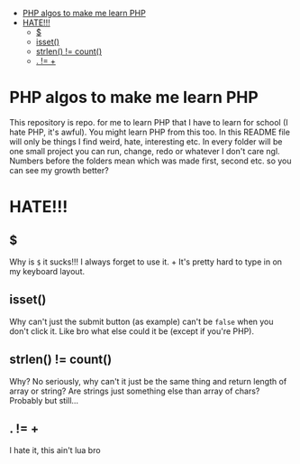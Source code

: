 - [PHP algos to make me learn PHP](#php-algos-to-make-me-learn-php)
- [HATE!!!](#hate)
  - [$](#)
  - [isset()](#isset)
  - [strlen() != count()](#strlen--count)
  - [. != +](#--)


# PHP algos to make me learn PHP

This repository is repo. for me to learn PHP that I have to learn for school (I hate PHP, it's awful). You might learn PHP from this too.
In this README file will only be things I find weird, hate, interesting etc. In every folder will be one small project you can run, change, redo or whatever
I don't care ngl. Numbers before the folders mean which was made first, second etc. so you can see my growth better?

# HATE!!!

## $

Why is `$` it sucks!!! I always forget to use it. + It's pretty hard to type in on my keyboard layout.

## isset()

Why can't just the submit button (as example) can't be `false` when you don't click it. Like bro what else could it be (except if you're PHP).

## strlen() != count()

Why? No seriously, why can't it just be the same thing and return length of array or string? Are strings just something else than array of chars? Probably but still...

## . != +

I hate it, this ain't lua bro